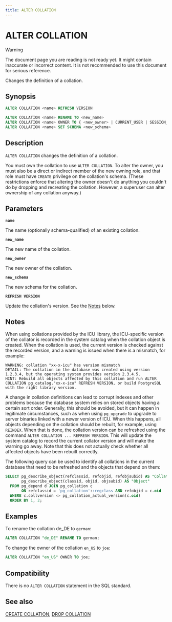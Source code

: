 ```yaml
---
title: ALTER COLLATION
---
```


# ALTER COLLATION

> [!WARNING]
> The document page you are reading is not ready yet. It might contain inaccurate or incorrect content. It is not recommended to use this document for serious reference.

Changes the definition of a collation.

## Synopsis

```sql
ALTER COLLATION <name> REFRESH VERSION

ALTER COLLATION <name> RENAME TO <new_name>
ALTER COLLATION <name> OWNER TO { <new_owner> | CURRENT_USER | SESSION_USER }
ALTER COLLATION <name> SET SCHEMA <new_schema>
```

## Description

`ALTER COLLATION` changes the definition of a collation.

You must own the collation to use `ALTER COLLATION`. To alter the owner, you must also be a direct or indirect member of the new owning role, and that role must have `CREATE` privilege on the collation's schema. (These restrictions enforce that altering the owner doesn't do anything you couldn't do by dropping and recreating the collation. However, a superuser can alter ownership of any collation anyway.)


## Parameters

**`name`**

The name (optionally schema-qualified) of an existing collation.

**`new_name`**

The new name of the collation.

**`new_owner`**

The new owner of the collation.

**`new_schema`**

The new schema for the collation.

**`REFRESH VERSION`**

Update the collation's version. See the [Notes](#notes) below.

## Notes

When using collations provided by the ICU library, the ICU-specific version of the collator is recorded in the system catalog when the collation object is created. When the collation is used, the current version is checked against the recorded version, and a warning is issued when there is a mismatch, for example:

```
WARNING: collation "xx-x-icu" has version mismatch
DETAIL: The collation in the database was created using version 1.2.3.4, but the operating system provides version 2.3.4.5.
HINT: Rebuild all objects affected by this collation and run ALTER COLLATION pg_catalog."xx-x-icu" REFRESH VERSION, or build PostgreSQL with the right library version.
```

A change in collation definitions can lead to corrupt indexes and other problems because the database system relies on stored objects having a certain sort order. Generally, this should be avoided, but it can happen in legitimate circumstances, such as when using `pg_upgrade` to upgrade to server binaries linked with a newer version of ICU. When this happens, all objects depending on the collation should be rebuilt, for example, using `REINDEX`. When that is done, the collation version can be refreshed using the command `ALTER COLLATION ... REFRESH VERSION`. This will update the system catalog to record the current collator version and will make the warning go away. Note that this does not actually check whether all affected objects have been rebuilt correctly.

The following query can be used to identify all collations in the current database that need to be refreshed and the objects that depend on them:

```sql
SELECT pg_describe_object(refclassid, refobjid, refobjsubid) AS "Collation",
       pg_describe_object(classid, objid, objsubid) AS "Object"
  FROM pg_depend d JOIN pg_collation c
       ON refclassid = 'pg_collation'::regclass AND refobjid = c.oid
  WHERE c.collversion <> pg_collation_actual_version(c.oid)
  ORDER BY 1, 2;
```

## Examples

To rename the collation de_DE to `german`:

```sql
ALTER COLLATION "de_DE" RENAME TO german;
```

To change the owner of the collation `en_US` to `joe`:

```sql
ALTER COLLATION "en_US" OWNER TO joe;
```

## Compatibility

There is no `ALTER COLLATION` statement in the SQL standard.

## See also

[CREATE COLLATION](/docs/sql-stmts/sql-stmt-create-collation.md), [DROP COLLATION](/docs/sql-stmts/sql-stmt-drop-collation.md)
